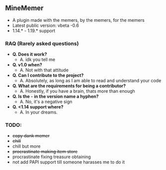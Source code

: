 ## MineMemer
- A plugin made with the memers, by the memers, for the memers
- Latest public version: vbeta -0.6
- 1.14.* - 1.19.* support

### RAQ (Rarely asked questions)
- **Q. Does it work?**
  - A. idk you tell me
- **Q. v1.0 when?**
  - A. Not with that attitude
- **Q. Can I contribute to the project?**
  - A. Absolutely, as long as I am able to read and understand your code
- **Q. What are the requirements for being a contributor?**
  - A. Honestly, if you have a brain, thats more than enough
- **Q. Is the `-` in the version name a hyphen?**
  - A. No, it's a negative sign
- **Q. <1.14 support where?**
  - A. In your dreams.

### TODO:
- ~~copy dank memer~~
- ~~chill~~
- chill but more
- ~~procrastinate making item store~~
- procrastinate fixing treasure obtaining
- not add PAPI support till someone harasses me to do it